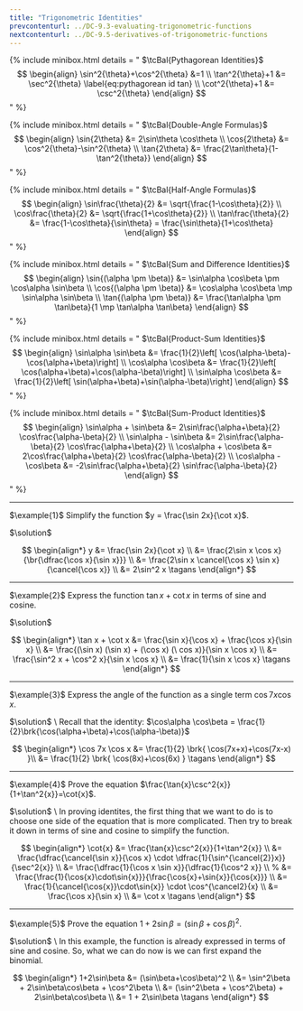 ```yaml
---
title: "Trigonometric Identities"
prevcontenturl: ../DC-9.3-evaluating-trigonometric-functions
nextcontenturl: ../DC-9.5-derivatives-of-trigonometric-functions
---
```



{% include minibox.html
    details = "
    $\tcBal{Pythagorean Identities}$ 
    $$
    \begin{align}
        \sin^2{\theta}+\cos^2{\theta} &=1 \\
        \tan^2{\theta}+1 &= \sec^2{\theta}
            \label{eq:pythagorean id tan} \\
        \cot^2{\theta}+1 &= \csc^2{\theta}
    \end{align}
    $$
    "
%}


{% include minibox.html
    details = "
    $\tcBal{Double-Angle Formulas}$ 
    $$
    \begin{align}
        \sin{2\theta} &= 2\sin\theta \cos\theta \\
        \cos{2\theta} &= \cos^2{\theta}-\sin^2{\theta} \\
        \tan{2\theta} &= \frac{2\tan\theta}{1-\tan^2{\theta}}
    \end{align}
    $$
    "
%}


{% include minibox.html
    details = "
    $\tcBal{Half-Angle Formulas}$ 
    $$
    \begin{align}
        \sin\frac{\theta}{2} &= \sqrt{\frac{1-\cos\theta}{2}} \\
        \cos\frac{\theta}{2} &= \sqrt{\frac{1+\cos\theta}{2}} \\
        \tan\frac{\theta}{2} &= \frac{1-\cos\theta}{\sin\theta} = \frac{\sin\theta}{1+\cos\theta}
    \end{align}
    $$
    "
%}


{% include minibox.html
    details = "
    $\tcBal{Sum and Difference Identities}$ 
    $$
    \begin{align}
        \sin{(\alpha \pm \beta)} &= \sin\alpha \cos\beta \pm \cos\alpha \sin\beta \\
        \cos{(\alpha \pm \beta)} &= \cos\alpha \cos\beta \mp \sin\alpha \sin\beta \\
        \tan{(\alpha \pm \beta)} &= \frac{\tan\alpha \pm \tan\beta}{1 \mp \tan\alpha \tan\beta}
    \end{align}
    $$
    "
%}


{% include minibox.html
    details = "
    $\tcBal{Product-Sum Identities}$ 
    $$
    \begin{align}
        \sin\alpha \sin\beta &= \frac{1}{2}\left[ \cos(\alpha-\beta)-\cos(\alpha+\beta)\right] \\
        \cos\alpha \cos\beta &= \frac{1}{2}\left[ \cos(\alpha+\beta)+\cos(\alpha-\beta)\right] \\
        \sin\alpha \cos\beta &= \frac{1}{2}\left[ \sin(\alpha+\beta)+\sin(\alpha-\beta)\right]
    \end{align}
    $$
    "
%}


{% include minibox.html
    details = "
    $\tcBal{Sum-Product Identities}$ 
    $$
    \begin{align}
       \sin\alpha + \sin\beta &=  2\sin\frac{\alpha+\beta}{2} \cos\frac{\alpha-\beta}{2} \\
        \sin\alpha - \sin\beta &=  2\sin\frac{\alpha-\beta}{2} \cos\frac{\alpha+\beta}{2} \\
        \cos\alpha + \cos\beta &=  2\cos\frac{\alpha+\beta}{2} \cos\frac{\alpha-\beta}{2} \\
        \cos\alpha - \cos\beta &= -2\sin\frac{\alpha+\beta}{2} \sin\frac{\alpha-\beta}{2}
    \end{align}
    $$
    "
%}




---
$\example{1}$
Simplify the function $y = \frac{\sin 2x}{\cot x}$.

$\solution$

$$
\begin{align*}
    y &= \frac{\sin 2x}{\cot x} \\
    &= \frac{2\sin x \cos x}{\br{\dfrac{\cos x}{\sin x}}} \\
    &= \frac{2\sin x \cancel{\cos x} \sin x}{\cancel{\cos x}} \\
    &= 2\sin^2 x	\tagans
\end{align*}
$$




---
$\example{2}$
Express the function $\tan x + \cot x$ in terms of sine and cosine.

$\solution$

$$
\begin{align*}
    \tan x + \cot x &= \frac{\sin x}{\cos x} + \frac{\cos x}{\sin x} \\
    &= \frac{(\sin x) (\sin x) + (\cos x) (\ cos x)}{\sin x \cos x} \\
    &= \frac{\sin^2 x + \cos^2 x}{\sin x \cos x} \\
    &= \frac{1}{\sin x \cos x}		\tagans
\end{align*}
$$


---
$\example{3}$
Express the angle of the function as a single term $\cos 7x \cos x$.

$\solution$ \\
Recall that the identity: $\cos\alpha \cos\beta = \frac{1}{2}\brk{\cos(\alpha+\beta)+\cos(\alpha-\beta)}$

$$
\begin{align*}
	\cos 7x \cos x &= \frac{1}{2} \brk{ \cos(7x+x)+\cos(7x-x) }\\
		&= \frac{1}{2} \brk{ \cos(8x)+\cos(6x) } \tagans
\end{align*}
$$



---
$\example{4}$ 
Prove the equation $\frac{\tan{x}\csc^2{x}}{1+\tan^2{x}}=\cot{x}$.

$\solution$ \\
In proving identites, the first thing that we want to do is to choose one side of the equation that is more complicated. Then try to break it down in terms of sine and cosine to simplify the function.

$$
\begin{align*}
	\cot{x} &= \frac{\tan{x}\csc^2{x}}{1+\tan^2{x}} \\
	&= \frac{\dfrac{\cancel{\sin x}}{\cos x} \cdot \dfrac{1}{\sin^{\cancel{2}}x}}{\sec^2{x}} \\
	&= \frac{\dfrac{1}{\cos x \sin x}}{\dfrac{1}{\cos^2 x}} \\
	% &= \frac{\frac{1}{\cos{x}\cdot\sin{x}}}{\frac{\cos{x}+\sin{x}}{\cos{x}}} \\
	&= \frac{1}{\cancel{\cos{x}}\cdot\sin{x}} \cdot \cos^{\cancel2}{x} \\
	&= \frac{\cos x}{\sin x} \\
	&= \cot x		\tagans
\end{align*}
$$


---
$\example{5}$ 
Prove the equation $1+2\sin\beta = (\sin\beta+\cos\beta)^2$.

$\solution$ \\
In this example, the function is already expressed in terms of sine and cosine. So, what we can do now is we can first expand the binomial.

$$
\begin{align*}
	1+2\sin\beta &= (\sin\beta+\cos\beta)^2 \\
	&= \sin^2\beta + 2\sin\beta\cos\beta + \cos^2\beta \\
	&= (\sin^2\beta + \cos^2\beta) + 2\sin\beta\cos\beta \\
	&= 1 + 2\sin\beta	\tagans
\end{align*}
$$